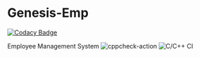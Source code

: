 # Genesis-Emp

[![Codacy Badge](https://api.codacy.com/project/badge/Grade/3e7b987b72e64647bc4b2c4c4981aab1)](https://app.codacy.com/manual/99002663/Genesis-Emp?utm_source=github.com&utm_medium=referral&utm_content=99002663/Genesis-Emp&utm_campaign=Badge_Grade_Dashboard)

Employee Management System
![cppcheck-action](https://github.com/99002663/Genesis-Emp/workflows/cppcheck-action/badge.svg)
![C/C++ CI](https://github.com/99002663/Genesis-Emp/workflows/C/C++%20CI/badge.svg)
